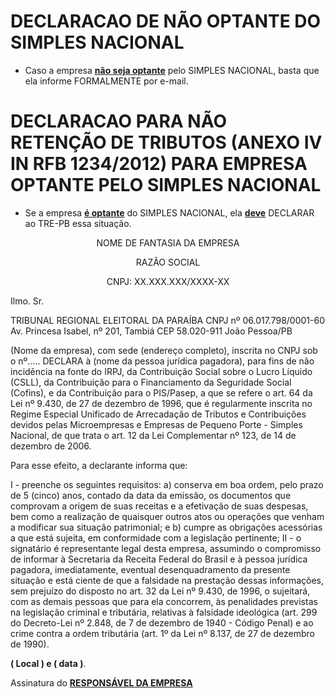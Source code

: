 # DECLARACAO DE NÃO OPTANTE DO SIMPLES NACIONAL

- Caso a empresa <u>**não seja optante**</u> pelo SIMPLES NACIONAL, basta que ela informe FORMALMENTE por e-mail.

# DECLARACAO PARA NÃO RETENÇÃO DE TRIBUTOS (ANEXO IV IN RFB 1234/2012) PARA EMPRESA OPTANTE PELO SIMPLES NACIONAL

- Se a empresa <u>**é optante**</u> do SIMPLES NACIONAL, ela <u>**deve**</u> DECLARAR ao TRE-PB essa situação.

<center>

<p>NOME DE FANTASIA DA EMPRESA</p>
<p>RAZÃO SOCIAL</p>
<p>CNPJ: XX.XXX.XXX/XXXX-XX</p>

</center>

Ilmo. Sr.

TRIBUNAL REGIONAL ELEITORAL DA PARAÍBA
CNPJ nº 06.017.798/0001-60
Av. Princesa Isabel, nº 201, Tambiá
CEP 58.020-911 João Pessoa/PB


(Nome da empresa), com sede (endereço completo), inscrita no CNPJ sob o nº..... DECLARA à (nome da pessoa jurídica pagadora), para fins de não incidência na fonte do IRPJ, da Contribuição Social sobre o Lucro Líquido (CSLL), da Contribuição para o Financiamento da Seguridade Social (Cofins), e da Contribuição para o PIS/Pasep, a que se refere o art. 64 da Lei nº 9.430, de 27 de dezembro de 1996, que é regularmente inscrita no Regime Especial Unificado de Arrecadação de Tributos e Contribuições devidos pelas Microempresas e Empresas de Pequeno Porte - Simples Nacional, de que trata o art. 12 da Lei Complementar nº 123, de 14 de dezembro de 2006.

Para esse efeito, a declarante informa que:

I - preenche os seguintes requisitos:
    a) conserva em boa ordem, pelo prazo de 5 (cinco) anos, contado da data da emissão, os documentos que comprovam a origem de suas receitas e a efetivação de suas despesas, bem como a realização de quaisquer outros atos ou operações que venham a modificar sua situação patrimonial; e
    b) cumpre as obrigações acessórias a que está sujeita, em conformidade com a legislação pertinente;
II - o signatário é representante legal desta empresa, assumindo o compromisso de informar à Secretaria da Receita Federal do Brasil e à pessoa jurídica pagadora, imediatamente, eventual desenquadramento da presente situação e está ciente de que a falsidade na prestação dessas informações, sem prejuízo do disposto no art. 32 da Lei nº 9.430, de 1996, o sujeitará, com as demais pessoas que para ela concorrem, às penalidades previstas na legislação criminal e tributária, relativas à falsidade ideológica (art. 299 do Decreto-Lei nº 2.848, de 7 de dezembro de 1940 - Código Penal) e ao crime contra a ordem tributária (art. 1º da Lei nº 8.137, de 27 de dezembro de 1990).


**( Local ) e ( data )**.

Assinatura do <u>**RESPONSÁVEL DA EMPRESA**</u>